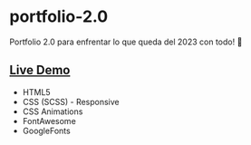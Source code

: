 # portfolio-2.0
Portfolio 2.0 para enfrentar lo que queda del 2023 con todo! :star2:

## [Live Demo](https://pvmelli.github.io/portfolio-2.0/)

* HTML5
* CSS (SCSS) - Responsive
* CSS Animations
* FontAwesome
* GoogleFonts
